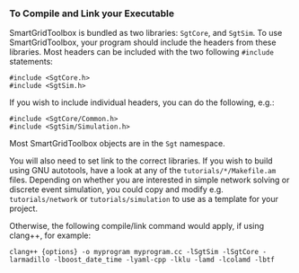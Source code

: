 [//]: # (Render using the grip python package: grip --export compiling_and_linking.md)

### To Compile and Link your Executable
SmartGridToolbox is bundled as two libraries: `SgtCore`, and `SgtSim`. To use SmartGridToolbox, your program should include the headers from these libraries. Most headers can be included with the two following `#include` statements:
```
#include <SgtCore.h>
#include <SgtSim.h>
```

If you wish to include individual headers, you can do the following, e.g.:
```
#include <SgtCore/Common.h>
#include <SgtSim/Simulation.h>
```

Most SmartGridToolbox objects are in the `Sgt` namespace.

You will also need to set link to the correct libraries. If you wish to build using GNU autotools, have a look at any of the `tutorials/*/Makefile.am` files. Depending on whether you are interested in simple network solving or discrete event simulation, you could copy and modify e.g. `tutorials/network` or `tutorials/simulation` to use as a template for your project.

Otherwise, the following compile/link command would apply, if using clang++, for example:
```
clang++ {options} -o myprogram myprogram.cc -lSgtSim -lSgtCore -larmadillo -lboost_date_time -lyaml-cpp -lklu -lamd -lcolamd -lbtf
```
